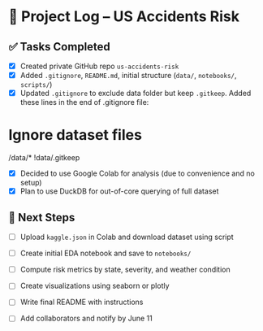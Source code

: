 # 🧾 Project Log – US Accidents Risk

## ✅ Tasks Completed

- [x] Created private GitHub repo `us-accidents-risk`
- [x] Added `.gitignore`, `README.md`, initial structure (`data/`, `notebooks/`, `scripts/`)
- [x] Updated `.gitignore` to exclude data folder but keep `.gitkeep`.
      Added these lines in the end of .gitignore file:
# Ignore dataset files
/data/*
!data/.gitkeep
- [x] Decided to use Google Colab for analysis (due to convenience and no setup)
- [x] Plan to use DuckDB for out-of-core querying of full dataset

## 🚧 Next Steps
- [ ] Upload `kaggle.json` in Colab and download dataset using script
- [ ] Create initial EDA notebook and save to `notebooks/`
- [ ] Compute risk metrics by state, severity, and weather condition
- [ ] Create visualizations using seaborn or plotly
- [ ] Write final README with instructions
- [ ] Add collaborators and notify by June 11

